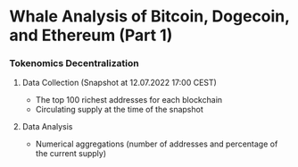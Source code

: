 # Whale Analysis of Bitcoin, Dogecoin, and Ethereum (Part 1)
### Tokenomics Decentralization

1) Data Collection (Snapshot at 12.07.2022 17:00 CEST)
    - The top 100 richest addresses for each blockchain
    - Circulating supply at the time of the snapshot
    
2) Data Analysis
    - Numerical aggregations (number of addresses and percentage of the current supply)